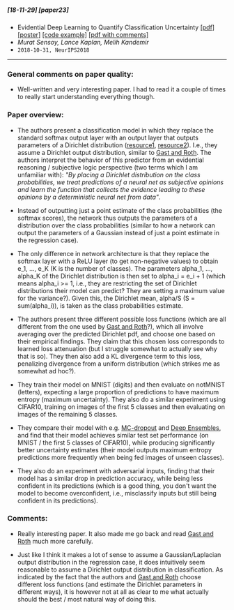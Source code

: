 ##### [18-11-29] [paper23]
-  Evidential Deep Learning to Quantify Classification Uncertainty [[pdf]](https://arxiv.org/abs/1806.01768) [[poster]](https://muratsensoy.github.io/NIPS18_EDL_poster.pdf) [[code example]](https://muratsensoy.github.io/uncertainty.html) [[pdf with comments]](https://github.com/fregu856/papers/blob/master/commented_pdfs/Evidential%20Deep%20Learning%20to%20Quantify%20Classification%20Uncertainty.pdf)
- *Murat Sensoy, Lance Kaplan, Melih Kandemir*
- `2018-10-31, NeurIPS2018`

****

### General comments on paper quality:
- Well-written and very interesting paper. I had to read it a couple of times to really start understanding everything though. 

### Paper overview:
- The authors present a classification model in which they replace the standard softmax output layer with an output layer that outputs parameters of a Dirichlet distribution ([resource1](https://en.wikipedia.org/wiki/Dirichlet_distribution), [resource2](https://endymecy.gitbooks.io/spark-ml-source-analysis/content/%E8%81%9A%E7%B1%BB/LDA/docs/dirichlet.pdf)). I.e., they assume a Dirichlet output distribution, similar to [Gast and Roth](https://github.com/fregu856/papers/blob/master/summaries/Lightweight%20Probabilistic%20Deep%20Networks.md). The authors interpret the behavior of this predictor from an evidential reasoning / subjective logic perspective (two terms which I am unfamiliar with): *"By placing a Dirichlet distribution on the class probabilities, we treat predictions of a neural net as subjective opinions and learn the function that collects the evidence leading to these opinions by a deterministic neural net from data"*. 

- Instead of outputting just a point estimate of the class probabilities (the softmax scores), the network thus outputs the parameters of a distribution over the class probabilities (similar to how a network can output the parameters of a Gaussian instead of just a point estimate in the regression case).

- The only difference in network architecture is that they replace the softmax layer with a ReLU layer (to get non-negative values) to obtain e_1, ..., e_K (K is the number of classes). The parameters alpha_1, ..., alpha_K of the Dirichlet distribution is then set to alpha_i = e_i + 1 (which means alpha_i >= 1, i.e., they are restricting the set of Dirichlet distributions their model can predict? They are setting a maximum value for the variance?). Given this, the Dirichlet mean, alpha/S (S = sum(alpha_i)), is taken as the class probabilities estimate.

- The authors present three different possible loss functions (which are all different from the one used by [Gast and Roth](https://github.com/fregu856/papers/blob/master/summaries/Lightweight%20Probabilistic%20Deep%20Networks.md)?), which all involve averaging over the predicted Dirichlet pdf, and choose one based on their empirical findings. They claim that this chosen loss corresponds to learned loss attenuation (but I struggle somewhat to actually see why that is so). They then also add a KL divergence term to this loss, penalizing divergence from a uniform distribution (which strikes me as somewhat ad hoc?). 

- They train their model on MNIST (digits) and then evaluate on notMNIST (letters), expecting a large proportion of predictions to have maximum entropy (maximum uncertainty). They also do a similar experiment using CIFAR10, training on images of the first 5 classes and then evaluating on images of the remaining 5 classes. 

- They compare their model with e.g. [MC-dropout](https://github.com/fregu856/papers/blob/master/summaries/What%20Uncertainties%20Do%20We%20Need%20in%20Bayesian%20Deep%20Learning%20for%20Computer%20Vision%3F.md) and [Deep Ensembles](https://github.com/fregu856/papers/blob/master/summaries/Simple%20and%20Scalable%20Predictive%20Uncertainty%20Estimation%20using%20Deep%20Ensembles.md), and find that their model achieves similar test set performance (on MNIST / the first 5 classes of CIFAR10), while producing significantly better uncertainty estimates (their model outputs maximum entropy predictions more frequently when being fed images of unseen classes).

- They also do an experiment with adversarial inputs, finding that their model has a similar drop in prediction accuracy, while being less confident in its predictions (which is a good thing, you don't want the model to become overconfident, i.e., misclassify inputs but still being confident in its predictions). 

### Comments:
- Really interesting paper. It also made me go back and read [Gast and Roth](https://github.com/fregu856/papers/blob/master/summaries/Lightweight%20Probabilistic%20Deep%20Networks.md) much more carefully. 

- Just like I think it makes a lot of sense to assume a Gaussian/Laplacian output distribution in the regression case, it does intuitively seem reasonable to assume a Dirichlet output distribution in classification. As indicated by the fact that the authors and [Gast and Roth](https://github.com/fregu856/papers/blob/master/summaries/Lightweight%20Probabilistic%20Deep%20Networks.md) choose different loss functions (and estimate the Dirichlet parameters in different ways), it is however not at all as clear to me what actually should the best / most natural way of doing this.

